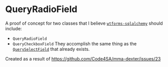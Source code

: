 # QueryRadioField
A proof of concept for two classes that I believe
[`wtforms-sqlalchemy`](https://github.com/wtforms/wtforms-sqlalchemy) should
include:
* `QueryRadioField`
* `QueryCheckboxField`
They accomplish the same thing as the
[`QuerySelectField`](http://wtforms.simplecodes.com/docs/0.6/ext.html#module-wtforms.ext.sqlalchemy)
that already exists.

Created as a result of https://github.com/Code4SA/mma-dexter/issues/23
